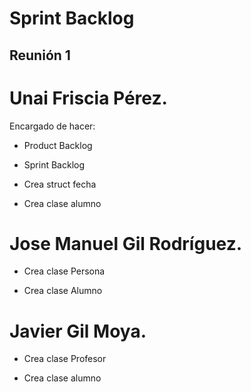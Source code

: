 # Sprint Backlog

## Reunión 1

# Unai Friscia Pérez.

Encargado de hacer:

* Product Backlog

* Sprint Backlog

* Crea struct fecha

* Crea clase alumno

# Jose Manuel Gil Rodríguez.

* Crea clase Persona

* Crea clase Alumno

# Javier Gil Moya.

* Crea clase Profesor

* Crea clase alumno
